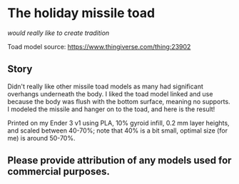 # The holiday missile toad

_would really like to create tradition_

Toad model source: https://www.thingiverse.com/thing:23902

## Story

Didn't really like other missile toad models as many had significant overhangs underneath the body. I liked the toad model linked and use because the body was flush with the bottom surface, meaning no supports. I modeled the missile and hanger on to the toad, and here is the result!

Printed on my Ender 3 v1 using PLA, 10% gyroid infill, 0.2 mm layer heights, and scaled between 40-70%; note that 40% is a bit small, optimal size (for me) is around 50-70%.

## Please provide attribution of any models used for commercial purposes.
